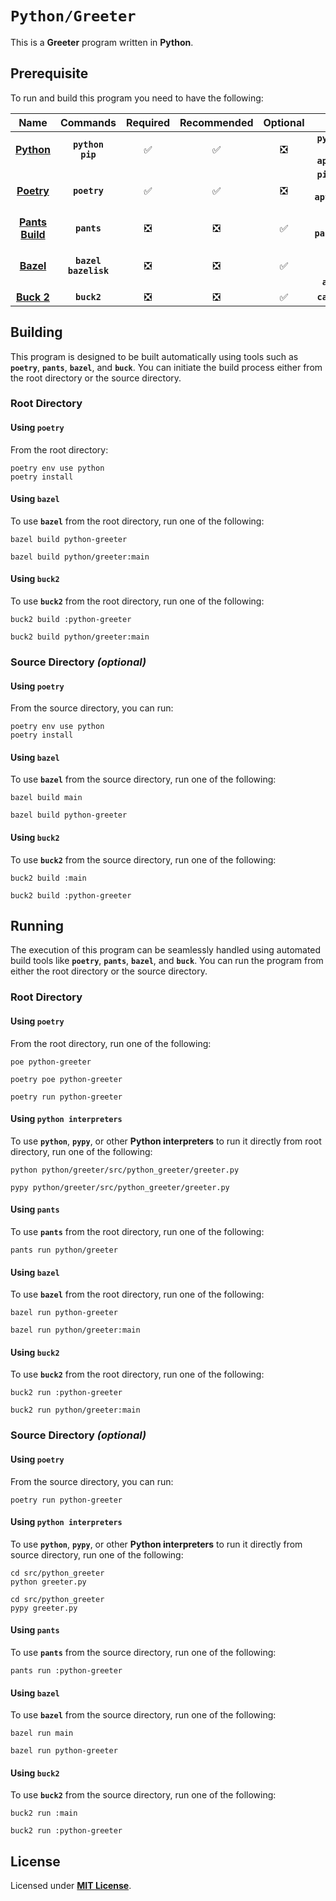 # `Python/Greeter`

This is a **Greeter** program written in **Python**.

## Prerequisite

To run and build this program you need to have the following:

<div align="center">

| Name | Commands | Required | Recommended | Optional | Notes |
|:----:|:--------:|:--------:|:-----------:|:--------:|:-----:|
| [**Python**](https://www.python.org/downloads/) | **`python`**<br>**`pip`** | &#9989; | &#9989; | &#10062; | **`pyenv install x.y.z`**<br>or<br>**`apt install python3`** |
| [**Poetry**](https://python-poetry.org/docs/#installing-with-pipx) | **`poetry`** | &#9989; | &#9989; | &#10062; | **`pipx install poetry`**<br>or<br>**`apt install python3-poetry`** |
| [**Pants Build**](https://www.pantsbuild.org/docs/installation) | **`pants`** | &#10062; | &#10062; | &#9989; | **`brew install pantsbuild/tap/pants`** |
| [**Bazel**](https://bazel.build/) | **`bazel`**<br>**`bazelisk`** | &#10062; | &#10062; | &#9989; | **`npm install -g @bazel/bazelisk`**<br>or<br>**`apt install bazel`** |
| [**Buck 2**](https://buck2.build/docs/getting_started/) | **`buck2`** | &#10062; | &#10062; | &#9989; | **`cargo install buck2`** |

</div>

## Building

This program is designed to be built automatically using tools such as
**`poetry`**, **`pants`**, **`bazel`**, and **`buck`**. You can initiate the
build process either from the root directory or the source directory.

### Root Directory

#### Using `poetry`

From the root directory:

```
poetry env use python
poetry install
```

#### Using `bazel`

To use **`bazel`** from the root directory, run one of the following:

```
bazel build python-greeter
```
```
bazel build python/greeter:main
```

#### Using `buck2`

To use **`buck2`** from the root directory, run one of the following:

```
buck2 build :python-greeter
```
```
buck2 build python/greeter:main
```

### Source Directory _(optional)_

#### Using `poetry`

From the source directory, you can run:

```
poetry env use python
poetry install
```

#### Using `bazel`

To use **`bazel`** from the source directory, run one of the following:

```
bazel build main
```
```
bazel build python-greeter
```

#### Using `buck2`

To use **`buck2`** from the source directory, run one of the following:

```
buck2 build :main
```
```
buck2 build :python-greeter
```

## Running

The execution of this program can be seamlessly handled using automated build
tools like **`poetry`**, **`pants`**, **`bazel`**, and **`buck`**. You can run
the program from either the root directory or the source directory.

### Root Directory

#### Using `poetry`

From the root directory, run one of the following:

```
poe python-greeter
```
```
poetry poe python-greeter
```
```
poetry run python-greeter
```

#### Using `python interpreters`

To use **`python`**, **`pypy`**, or other **Python interpreters** to run it
directly from root directory, run one of the following:

```
python python/greeter/src/python_greeter/greeter.py
```
```
pypy python/greeter/src/python_greeter/greeter.py
```

#### Using `pants`

To use **`pants`** from the root directory, run one of the following:

```
pants run python/greeter
```

#### Using `bazel`

To use **`bazel`** from the root directory, run one of the following:

```
bazel run python-greeter
```
```
bazel run python/greeter:main
```

#### Using `buck2`

To use **`buck2`** from the root directory, run one of the following:

```
buck2 run :python-greeter
```
```
buck2 run python/greeter:main
```

### Source Directory _(optional)_

#### Using `poetry`

From the source directory, you can run:

```
poetry run python-greeter
```

#### Using `python interpreters`

To use **`python`**, **`pypy`**, or other **Python interpreters** to run it
directly from source directory, run one of the following:

```
cd src/python_greeter
python greeter.py
```
```
cd src/python_greeter
pypy greeter.py
```

#### Using `pants`

To use **`pants`** from the source directory, run one of the following:

```
pants run :python-greeter
```

#### Using `bazel`

To use **`bazel`** from the source directory, run one of the following:

```
bazel run main
```
```
bazel run python-greeter
```

#### Using `buck2`

To use **`buck2`** from the source directory, run one of the following:

```
buck2 run :main
```
```
buck2 run :python-greeter
```

## License

Licensed under [**MIT License**](LICENSE).
